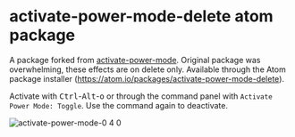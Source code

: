 # activate-power-mode-delete atom package
A package forked from [activate-power-mode](https://atom.io/packages/activate-power-mode). Original package was overwhelming, these effects are on delete only. Available through the Atom package installer (https://atom.io/packages/activate-power-mode-delete).

Activate with <kbd>Ctrl</kbd>-<kbd>Alt</kbd>-<kbd>o</kbd> or through the command panel with `Activate Power Mode: Toggle`. Use the command again to deactivate.

![activate-power-mode-0 4 0](https://cloud.githubusercontent.com/assets/688415/11615565/10f16456-9c65-11e5-8af4-265f01fc83a0.gif)
